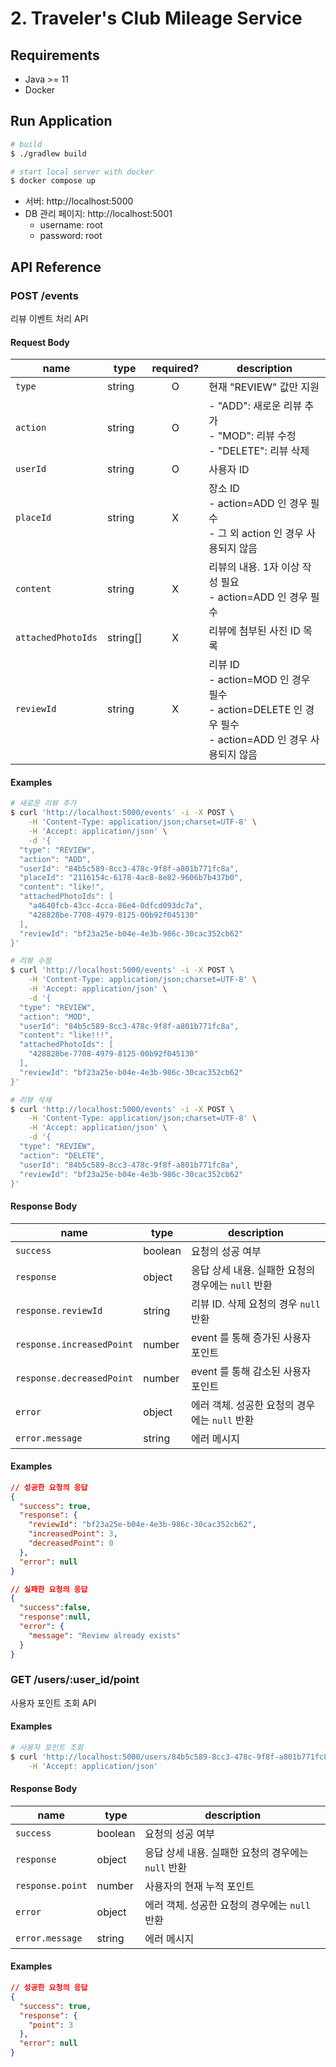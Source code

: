 # 2. Traveler's Club Mileage Service

## Requirements
- Java >= 11
- Docker


## Run Application
```bash
# build
$ ./gradlew build

# start local server with docker
$ docker compose up
```
- 서버: http://localhost:5000
- DB 관리 페이지: http://localhost:5001
  - username: root
  - password: root


## API Reference

### POST /events
리뷰 이벤트 처리 API

#### Request Body

|name|type|required?|description|
|-|-|:-:|-|
|`type`|string|O|현재 "REVIEW" 값만 지원|
|`action`|string|O|- "ADD": 새로운 리뷰 추가<br>- "MOD": 리뷰 수정<br>- "DELETE": 리뷰 삭제|
|`userId`|string|O|사용자 ID|
|`placeId`|string|X|장소 ID<br>- action=ADD 인 경우 필수<br>- 그 외 action 인 경우 사용되지 않음|
|`content`|string|X|리뷰의 내용. 1자 이상 작성 필요<br>- action=ADD 인 경우 필수|
|`attachedPhotoIds`|string[]|X|리뷰에 첨부된 사진 ID 목록|
|`reviewId`|string|X|리뷰 ID<br>- action=MOD 인 경우 필수<br>- action=DELETE 인 경우 필수<br>- action=ADD 인 경우 사용되지 않음|

#### Examples
```bash
# 새로운 리뷰 추가
$ curl 'http://localhost:5000/events' -i -X POST \
    -H 'Content-Type: application/json;charset=UTF-8' \
    -H 'Accept: application/json' \
    -d '{
  "type": "REVIEW",
  "action": "ADD",
  "userId": "84b5c589-8cc3-478c-9f8f-a801b771fc8a",
  "placeId": "2116154c-6178-4ac8-8e82-9606b7b437b0",
  "content": "like!",
  "attachedPhotoIds": [
    "a4640fcb-43cc-4cca-86e4-0dfcd093dc7a",
    "428828be-7708-4979-8125-00b92f045130"
  ],
  "reviewId": "bf23a25e-b04e-4e3b-986c-30cac352cb62"
}'
```

```bash
# 리뷰 수정
$ curl 'http://localhost:5000/events' -i -X POST \
    -H 'Content-Type: application/json;charset=UTF-8' \
    -H 'Accept: application/json' \
    -d '{
  "type": "REVIEW",
  "action": "MOD",
  "userId": "84b5c589-8cc3-478c-9f8f-a801b771fc8a",
  "content": "like!!!",
  "attachedPhotoIds": [
    "428828be-7708-4979-8125-00b92f045130"
  ],
  "reviewId": "bf23a25e-b04e-4e3b-986c-30cac352cb62"
}'
```

```bash
# 리뷰 삭제
$ curl 'http://localhost:5000/events' -i -X POST \
    -H 'Content-Type: application/json;charset=UTF-8' \
    -H 'Accept: application/json' \
    -d '{
  "type": "REVIEW",
  "action": "DELETE",
  "userId": "84b5c589-8cc3-478c-9f8f-a801b771fc8a",
  "reviewId": "bf23a25e-b04e-4e3b-986c-30cac352cb62"
}'
```

#### Response Body

|name|type|description|
|-|-|-|
|`success`|boolean|요청의 성공 여부|
|`response`|object|응답 상세 내용. 실패한 요청의 경우에는 `null` 반환|
|`response.reviewId`|string|리뷰 ID. 삭제 요청의 경우 `null` 반환|
|`response.increasedPoint`|number|event 를 통해 증가된 사용자 포인트|
|`response.decreasedPoint`|number|event 를 통해 감소된 사용자 포인트|
|`error`|object|에러 객체. 성공한 요청의 경우에는 `null` 반환|
|`error.message`|string|에러 메시지|

#### Examples
```json
// 성공한 요청의 응답
{
  "success": true,
  "response": {
    "reviewId": "bf23a25e-b04e-4e3b-986c-30cac352cb62",
    "increasedPoint": 3,
    "decreasedPoint": 0
  },
  "error": null
}
```

```json
// 실패한 요청의 응답
{
  "success":false,
  "response":null,
  "error": {
    "message": "Review already exists"
  }
}
```


### GET /users/:user_id/point
사용자 포인트 조회 API

#### Examples
```bash
# 사용자 포인트 조회
$ curl 'http://localhost:5000/users/84b5c589-8cc3-478c-9f8f-a801b771fc8a/point' -i \
    -H 'Accept: application/json'
```

#### Response Body

|name|type|description|
|-|-|-|
|`success`|boolean|요청의 성공 여부|
|`response`|object|응답 상세 내용. 실패한 요청의 경우에는 `null` 반환|
|`response.point`|number|사용자의 현재 누적 포인트|
|`error`|object|에러 객체. 성공한 요청의 경우에는 `null` 반환|
|`error.message`|string|에러 메시지|

#### Examples
```json
// 성공한 요청의 응답
{
  "success": true,
  "response": {
    "point": 3
  },
  "error": null
}
```
